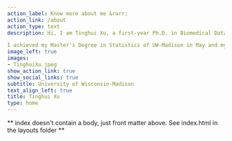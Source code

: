 ```yaml
---
action_label: Know more about me &rarr;
action_link: /about
action_type: text
description: Hi, I am Tinghui Xu, a first-year Ph.D. in Biomedical Data Science of University of Wisconsin-Madison. 

I achieved my Master's Degree in Statistics of UW-Madison in May and my Bachelor's Degree in Statistics in East China Normal University.
image_left: true
images:
- TinghuiXu.jpeg
show_action_link: true
show_social_links: true
subtitle: University of Wisconsin-Madison
text_align_left: true
title: Tinghui Xu
type: home
---
```


** index doesn't contain a body, just front matter above.
See index.html in the layouts folder **
